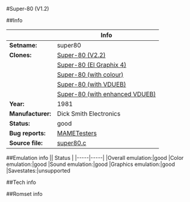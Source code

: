 #Super-80 (V1.2)

##Info

||Info|
|-----|-----|
|**Setname:**|super80
|**Clones:**|[Super-80 (V2.2)](super80d.md)
||[Super-80 (El Graphix 4)](super80e.md)
||[Super-80 (with colour)](super80m.md)
||[Super-80 (with VDUEB)](super80r.md)
||[Super-80 (with enhanced VDUEB)](super80v.md)
|**Year:**|1981
|**Manufacturer:**|Dick Smith Electronics
|**Status:**|good
|**Bug reports:**|[MAMETesters](http://mametesters.org/view_all_set.php?type=1&temporary=y&search=super80.c)
|**Source file:**|[super80.c](https://github.com/mamedev/mame/blob/master/src/mess/drivers/super80.c)

##Emulation info
|| Status |
|-----|-----|
|Overall emulation:|good
|Color emulation:|good
|Sound emulation:|good
|Graphics emulation:|good
|Savestates:|unsupported

##Tech info

##Romset info

<!--- START OF EDITED COMMENT DO NOT TOUCH TEXT ABOVE-->
